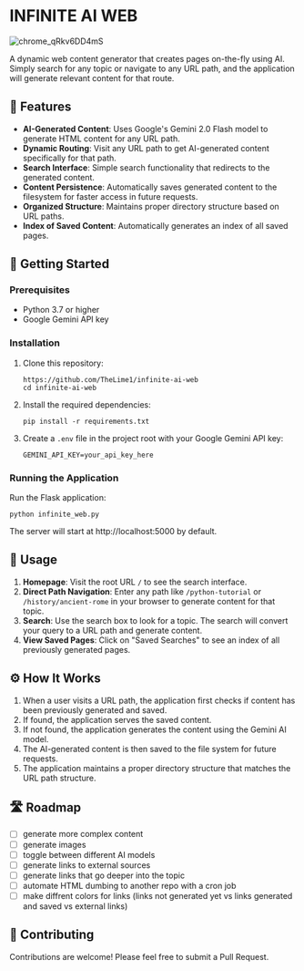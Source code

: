 # INFINITE AI WEB

![chrome_qRkv6DD4mS](https://github.com/user-attachments/assets/a1c5428c-c22d-4112-8861-b1430256876b)

A dynamic web content generator that creates pages on-the-fly using AI. Simply search for any topic or navigate to any URL path, and the application will generate relevant content for that route.

## 🌟 Features

- **AI-Generated Content**: Uses Google's Gemini 2.0 Flash model to generate HTML content for any URL path.
- **Dynamic Routing**: Visit any URL path to get AI-generated content specifically for that path.
- **Search Interface**: Simple search functionality that redirects to the generated content.
- **Content Persistence**: Automatically saves generated content to the filesystem for faster access in future requests.
- **Organized Structure**: Maintains proper directory structure based on URL paths.
- **Index of Saved Content**: Automatically generates an index of all saved pages.

## 🚀 Getting Started

### Prerequisites

- Python 3.7 or higher
- Google Gemini API key

### Installation

1. Clone this repository:
   ```
   https://github.com/TheLime1/infinite-ai-web
   cd infinite-ai-web
   ```

2. Install the required dependencies:
   ```
   pip install -r requirements.txt
   ```

3. Create a `.env` file in the project root with your Google Gemini API key:
   ```
   GEMINI_API_KEY=your_api_key_here
   ```

### Running the Application

Run the Flask application:
```
python infinite_web.py
```

The server will start at http://localhost:5000 by default.

## 🧭 Usage

1. **Homepage**: Visit the root URL `/` to see the search interface.
2. **Direct Path Navigation**: Enter any path like `/python-tutorial` or `/history/ancient-rome` in your browser to generate content for that topic.
3. **Search**: Use the search box to look for a topic. The search will convert your query to a URL path and generate content.
4. **View Saved Pages**: Click on "Saved Searches" to see an index of all previously generated pages.

## ⚙️ How It Works

1. When a user visits a URL path, the application first checks if content has been previously generated and saved.
2. If found, the application serves the saved content.
3. If not found, the application generates the content using the Gemini AI model.
4. The AI-generated content is then saved to the file system for future requests.
5. The application maintains a proper directory structure that matches the URL path structure.

## 🛣️ Roadmap

- [ ] generate more complex content
- [ ] generate images
- [ ] toggle between different AI models
- [ ] generate links to external sources
- [ ] generate links that go deeper into the topic
- [ ] automate HTML dumbing to another repo with a cron job
- [ ] make diffrent colors for links (links not generated yet vs links generated and saved vs external links)

## 🤝 Contributing

Contributions are welcome! Please feel free to submit a Pull Request.
